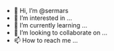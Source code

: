 - 👋 Hi, I’m @sermars
- 👀 I’m interested in ...
- 🌱 I’m currently learning ...
- 💞️ I’m looking to collaborate on ...
- 📫 How to reach me ...

<!---
sermars/sermars is a ✨ special ✨ repository because its `README.md` (this file) appears on your GitHub profile.
You can click the Preview link to take a look at your changes.
--->
